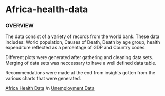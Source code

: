 # Africa-health-data

### OVERVIEW

The data consist of a variety of records from the world bank. These data includes: World population, Causes of Death, Death by age group, health expenditure reflected as a percentage of GDP and Country codes. 

Different plots were generated after gathering and cleaning data sets. Merging of data sets was neccessary to have a well defined data table.

Recommendations were made at the end from insights gotten from the various charts that were generated.

[Africa Health Data](https://macgee20.github.io/Africa-health-data/10alytics_hackathon_case%20study/Afr_Health_Data_Report.pdf) /n
[Unemployment Data](https://macgee20.github.io/December_2023_Global_Hackathon_Unemployment/10Alytics.pdf)
